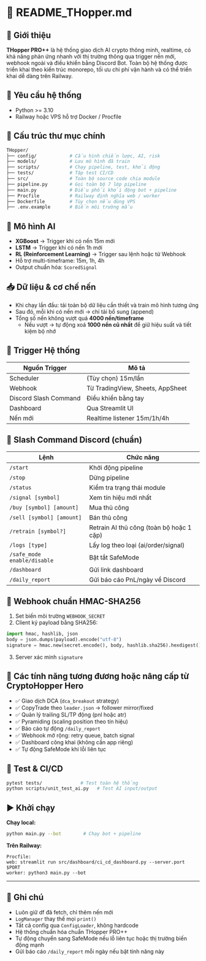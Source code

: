 # 📘 README\_THopper.md

## 🚀 Giới thiệu

**THopper PRO++** là hệ thống giao dịch AI crypto thông minh, realtime, có khả năng phản ứng nhanh với thị trường thông qua trigger nến mới, webhook ngoài và điều khiển bằng Discord Bot. Toàn bộ hệ thống được triển khai theo kiến trúc monorepo, tối ưu chi phí vận hành và có thể triển khai dễ dàng trên Railway.

## 🔧 Yêu cầu hệ thống

- Python >= 3.10
- Railway hoặc VPS hỗ trợ Docker / Procfile

## 📁 Cấu trúc thư mục chính

```bash
THopper/
├── config/            # Cấu hình chiến lược, AI, risk
├── models/            # Lưu mô hình đã train
├── scripts/           # Chạy pipeline, test, khởi động
├── tests/             # Tập test CI/CD
├── src/               # Toàn bộ source code chia module
├── pipeline.py        # Gọi toàn bộ 7 lớp pipeline
├── main.py            # Điều phối khởi động bot + pipeline
├── Procfile           # Railway định nghĩa web / worker
├── Dockerfile         # Tùy chọn nếu dùng VPS
├── .env.example       # Biến môi trường mẫu
```

## 🧠 Mô hình AI

- **XGBoost** → Trigger khi có nến 15m mới
- **LSTM** → Trigger khi có nến 1h mới
- **RL (Reinforcement Learning)** → Trigger sau lệnh hoặc từ Webhook
- Hỗ trợ multi-timeframe: 15m, 1h, 4h
- Output chuẩn hóa: `ScoredSignal`

## 📥 Dữ liệu & cơ chế nến

- Khi chạy lần đầu: tải toàn bộ dữ liệu cần thiết và train mô hình tương ứng
- Sau đó, mỗi khi có nến mới → chỉ tải bổ sung (append)
- Tổng số nến không vượt quá **4000 nến/timeframe**
  - Nếu vượt → tự động xoá **1000 nến cũ nhất** để giữ hiệu suất và tiết kiệm bộ nhớ

## 🔁 Trigger Hệ thống

| Nguồn Trigger         | Mô tả                            |
| --------------------- | -------------------------------- |
| Scheduler             | (Tùy chọn) 15m/lần               |
| Webhook               | Từ TradingView, Sheets, AppSheet |
| Discord Slash Command | Điều khiển bằng tay              |
| Dashboard             | Qua Streamlit UI                 |
| Nến mới               | Realtime listener 15m/1h/4h      |

## 🤖 Slash Command Discord (chuẩn)

| Lệnh                        | Chức năng                                |
| --------------------------- | ---------------------------------------- |
| `/start`                    | Khởi động pipeline                       |
| `/stop`                     | Dừng pipeline                            |
| `/status`                   | Kiểm tra trạng thái module               |
| `/signal [symbol]`          | Xem tín hiệu mới nhất                    |
| `/buy [symbol] [amount]`    | Mua thủ công                             |
| `/sell [symbol] [amount]`   | Bán thủ công                             |
| `/retrain [symbol?]`        | Retrain AI thủ công (toàn bộ hoặc 1 cặp) |
| `/logs [type]`              | Lấy log theo loại (ai/order/signal)      |
| `/safe_mode enable/disable` | Bật tắt SafeMode                         |
| `/dashboard`                | Gửi link dashboard                       |
| `/daily_report`             | Gửi báo cáo PnL/ngày về Discord          |

## 🔐 Webhook chuẩn HMAC-SHA256

1. Set biến môi trường `WEBHOOK_SECRET`
2. Client ký payload bằng SHA256:

```python
import hmac, hashlib, json
body = json.dumps(payload).encode("utf-8")
signature = hmac.new(secret.encode(), body, hashlib.sha256).hexdigest()
```

3. Server xác minh `signature`

## 🔄 Các tính năng tương đương hoặc nâng cấp từ CryptoHopper Hero

- ✅ Giao dịch DCA (`dca_breakout` strategy)
- ✅ CopyTrade theo `leader.json` → follower mirror/fixed
- ✅ Quản lý trailing SL/TP động (pnl hoặc atr)
- ✅ Pyramiding (scaling position theo tín hiệu)
- ✅ Báo cáo tự động `/daily_report`
- ✅ Webhook mở rộng: retry queue, batch signal
- ✅ Dashboard công khai (không cần app riêng)
- ✅ Tự động SafeMode khi lỗi liên tục

## 🧪 Test & CI/CD

```bash
pytest tests/              # Test toàn hệ thống
python scripts/unit_test_ai.py   # Test AI input/output
```

## ▶️ Khởi chạy

**Chạy local:**

```bash
python main.py --bot        # Chạy bot + pipeline
```

**Trên Railway:**

```
Procfile:
web: streamlit run src/dashboard/ci_cd_dashboard.py --server.port $PORT
worker: python3 main.py --bot
```

---

## 🧠 Ghi chú

- Luôn giữ df đã fetch, chỉ thêm nến mới
- `LogManager` thay thế mọi `print()`
- Tất cả config qua `ConfigLoader`, không hardcode
- Hệ thống chuẩn hóa chuẩn THopper PRO++
- Tự động chuyển sang SafeMode nếu lỗ liên tục hoặc thị trường biến động mạnh
- Gửi báo cáo `/daily_report` mỗi ngày nếu bật tính năng này

